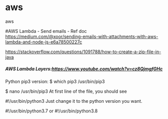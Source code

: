 # aws
aws

#AWS Lambda - Send emails - Ref doc
https://medium.com/@xoor/sending-emails-with-attachments-with-aws-lambda-and-node-js-e6a78500227c

https://stackoverflow.com/questions/1091788/how-to-create-a-zip-file-in-java

##### AWS Lambda Layers:https://www.youtube.com/watch?v=cz8QjmgfGHc

Python pip3 version:
$ which pip3
/usr/bin/pip3 

$ nano /usr/bin/pip3
At first line of the file, you should see

#!/usr/bin/python3
Just change it to the python version you want.

#!/usr/bin/python3.7
or
#!/usr/bin/python3.8
